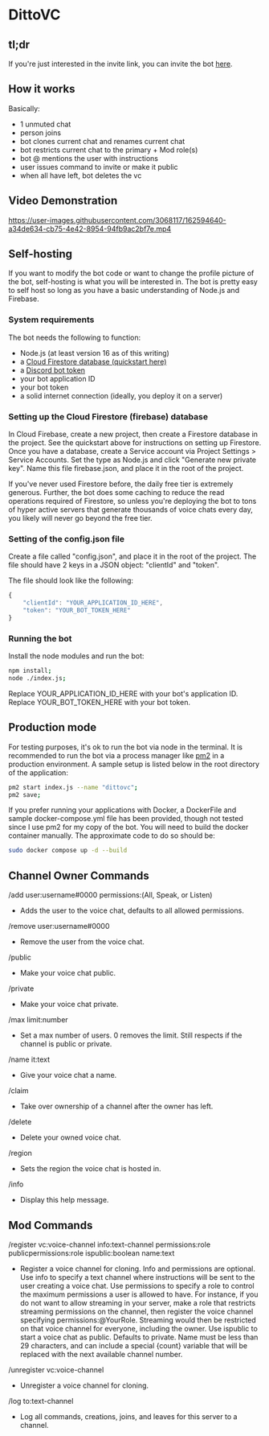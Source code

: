 # DittoVC

## tl;dr

If you're just interested in the invite link, you can invite the bot [here](https://discord.com/api/oauth2/authorize?client_id=940796178302378074&permissions=275178867216&scope=bot%20applications.commands).

## How it works
Basically:
- 1 unmuted chat
- person joins
- bot clones current chat and renames current chat
- bot restricts current chat to the primary + Mod role(s)
- bot @ mentions the user with instructions
- user issues command to invite or make it public
- when all have left, bot deletes the vc

## Video Demonstration

https://user-images.githubusercontent.com/3068117/162594640-a34de634-cb75-4e42-8954-94fb9ac2bf7e.mp4

## Self-hosting
If you want to modify the bot code or want to change the profile picture of the bot, self-hosting is what you will be interested in.  The bot is pretty easy to self host so long as you have a basic understanding of Node.js and Firebase.

### System requirements

The bot needs the following to function:
- Node.js (at least version 16 as of this writing)
- a [Cloud Firestore database (quickstart here)](https://firebase.google.com/docs/firestore/quickstart)
- a [Discord bot token](https://discord.com/developers/docs/topics/oauth2)
- your bot application ID
- your bot token
- a solid internet connection (ideally, you deploy it on a server)

### Setting up the Cloud Firestore (firebase) database
In Cloud Firebase, create a new project, then create a Firestore database in the project.  See the quickstart above for instructions on setting up Firestore.  Once you have a database, create a Service account via Project Settings > Service Accounts.  Set the type as Node.js and click "Generate new private key".  Name this file firebase.json, and place it in the root of the project.

If you've never used Firestore before, the daily free tier is extremely generous.  Further, the bot does some caching to reduce the read operations required of Firestore, so unless you're deploying the bot to tons of hyper active servers that generate thousands of voice chats every day, you likely will never go beyond the free tier.

### Setting of the config.json file
Create a file called "config.json", and place it in the root of the project.  The file should have 2 keys in a JSON object: "clientId" and "token".

The file should look like the following:
```js
{
    "clientId": "YOUR_APPLICATION_ID_HERE",
    "token": "YOUR_BOT_TOKEN_HERE"
}
```

### Running the bot
Install the node modules and run the bot:
```sh
npm install;
node ./index.js;
```

Replace YOUR_APPLICATION_ID_HERE with your bot's application ID.  Replace YOUR_BOT_TOKEN_HERE with your bot token.

## Production mode
For testing purposes, it's ok to run the bot via node in the terminal.  It is recommended to run the bot via a process manager like [pm2](https://www.npmjs.com/package/pm2) in a production environment.  A sample setup is listed below in the root directory of the application:
```sh
pm2 start index.js --name "dittovc";
pm2 save;
```

If you prefer running your applications with Docker, a DockerFile and sample docker-compose.yml file has been provided, though not tested since I use pm2 for my copy of the bot.  You will need to build the docker container manually.  The approximate code to do so should be:
```sh
sudo docker compose up -d --build
```

## Channel Owner Commands
/add user:username#0000 permissions:(All, Speak, or Listen)
- Adds the user to the voice chat, defaults to all allowed permissions.

/remove user:username#0000
- Remove the user from the voice chat.

/public
- Make your voice chat public.

/private
- Make your voice chat private.

/max limit:number
- Set a max number of users. 0 removes the limit. Still respects if the channel is public or private.

/name it:text
- Give your voice chat a name.

/claim
- Take over ownership of a channel after the owner has left.

/delete
- Delete your owned voice chat.

/region
- Sets the region the voice chat is hosted in.

/info
- Display this help message.

## Mod Commands
/register vc:voice-channel info:text-channel permissions:role publicpermissions:role ispublic:boolean name:text
- Register a voice channel for cloning. Info and permissions are optional. Use info to specify a text channel where instructions will be sent to the user creating a voice chat. Use permissions to specify a role to control the maximum permissions a user is allowed to have. For instance, if you do not want to allow streaming in your server, make a role that restricts streaming permissions on the channel, then register the voice channel specifying permissions:@YourRole. Streaming would then be restricted on that voice channel for everyone, including the owner. Use ispublic to start a voice chat as public. Defaults to private. Name must be less than 29 characters, and can include a special {count} variable that will be replaced with the next available channel number. 

/unregister vc:voice-channel
- Unregister a voice channel for cloning.

/log to:text-channel
- Log all commands, creations, joins, and leaves for this server to a channel.
